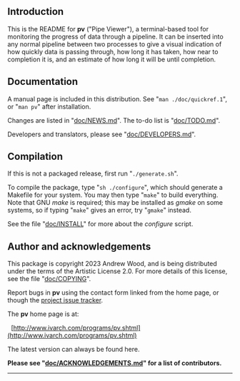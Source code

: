 Introduction
------------

This is the README for **pv** ("Pipe Viewer"), a terminal-based tool for
monitoring the progress of data through a pipeline.  It can be inserted into
any normal pipeline between two processes to give a visual indication of how
quickly data is passing through, how long it has taken, how near to
completion it is, and an estimate of how long it will be until completion.


Documentation
-------------

A manual page is included in this distribution.  See "`man ./doc/quickref.1`",
or "`man pv`" after installation.

Changes are listed in "[doc/NEWS.md](./doc/NEWS.md)".  The to-do list is "[doc/TODO.md](./doc/TODO.md)".

Developers and translators, please see "[doc/DEVELOPERS.md](./doc/DEVELOPERS.md)".


Compilation
-----------

If this is not a packaged release, first run "`./generate.sh`".

To compile the package, type "`sh ./configure`", which should generate a
Makefile for your system.  You may then type "`make`" to build everything.
Note that GNU _make_ is required; this may be installed as _gmake_ on some
systems, so if typing "`make`" gives an error, try "`gmake`" instead.

See the file "[doc/INSTALL](./doc/INSTALL)" for more about the _configure_ script.


Author and acknowledgements
---------------------------

This package is copyright 2023 Andrew Wood, and is being distributed under
the terms of the Artistic License 2.0.  For more details of this license,
see the file "[doc/COPYING](./doc/COPYING)".

Report bugs in **pv** using the contact form linked from the home page, or
though the [project issue tracker](https://codeberg.org/a-j-wood/pv/issues).

The **pv** home page is at:

&nbsp;&nbsp;[http://www.ivarch.com/programs/pv.shtml](http://www.ivarch.com/programs/pv.shtml)

The latest version can always be found here.

**Please see "[doc/ACKNOWLEDGEMENTS.md](./doc/ACKNOWLEDGEMENTS.md)" for a list of contributors.**

---
